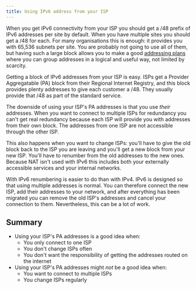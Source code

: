 ```yaml
---
title: Using IPv6 address from your ISP
---
```

When you get IPv6 connectivity from your ISP you should get a /48 prefix of IPv6
addresses per site by default. When you have multiple sites you should get a
/48 for each. For many organisations this is enough: it provides you with
65,536 subnets per site. You are probably not going to use all of them, but
having such a large block allows you to make a good
[addressing plans](addressing_plan) where you can group addresses in a logical
and useful way, not limited by scarcity.

Getting a block of IPv6 addresses from your ISP is easy. ISPs get a Provider
Aggregatable (PA) block from their Regional Internet Registry, and this block
provides plenty addresses to give each customer a /48. They usually provide
that /48 as part of the standard service.

The downside of using your ISP's PA addresses is that you use *their* addresses.
When you want to connect to
multiple ISPs for redundancy you can't get real redundancy because each ISP will
provide you with addresses from their own block. The addresses from one ISP
are not accessible through the other ISP.

This also happens when you want to
change ISPs: you'll have to give the old block back to the ISP you are leaving
and you'll get a new block from your new ISP.  You'll have to renumber from 
the old addresses to the new ones. 
Because NAT isn't used with IPv6 this includes both your externally accessible
services and your internal networks.

With IPv6 renumbering is easier to do than with IPv4. IPv6 is designed so that
using multiple addresses is normal. You can therefore connect the new ISP,
add their addresses to your network, and after everything has been migrated
you can remove the old ISP's addresses and cancel your connection to them.
Nevertheless, this can be a lot of work.

Summary
-------

- Using your ISP's PA addresses is a good idea when:
  - You only connect to one ISP
  - You don't change ISPs often
  - You don't want the responsibility of getting the addresses routed on the
    internet
- Using your ISP's PA addresses might *not* be a good idea when:
  - You want to connect to multiple ISPs
  - You change ISPs regularly
